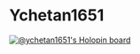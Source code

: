 # Ychetan1651
[![@ychetan1651's Holopin board](https://holopin.me/ychetan1651)](https://holopin.io/@ychetan1651)
